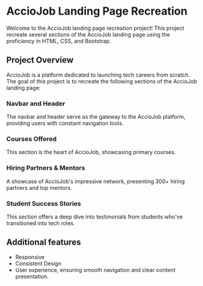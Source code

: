 # AccioJob Landing Page Recreation

Welcome to the AccioJob landing page recreation project! This project recreate several sections of the AccioJob landing page using the proficiency in HTML, CSS, and Bootstrap.

## Project Overview

AccioJob is a platform dedicated to launching tech careers from scratch. The goal of this project is to recreate the following sections of the AccioJob landing page:

### Navbar and Header
The navbar and header serve as the gateway to the AccioJob platform, providing users with constant navigation tools.

### Courses Offered
This section is the heart of AccioJob, showcasing primary courses.

### Hiring Partners & Mentors
A showcase of AccioJob's impressive network, presenting 300+ hiring partners and top mentors.

### Student Success Stories
This section offers a deep dive into testimonials from students who've transitioned into tech roles.

## Additional features
- Responsive
- Consistent Design
- User experience, ensuring smooth navigation and clear content presentation.
